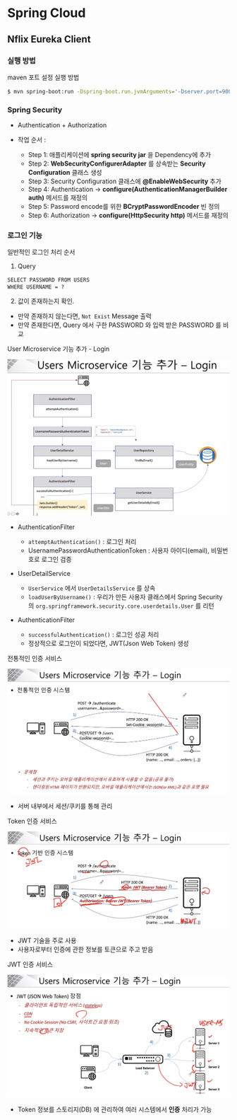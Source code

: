 # Spring Cloud

## Nflix Eureka Client

### 실행 방법

maven 포트 설정 실행 방법

```bash
$ mvn spring-boot:run -Dspring-boot.run.jvmArguments='-Dserver.port=9003'
```

### Spring Security

- Authentication + Authorization

- 작업 순서 :
  - Step 1: 애플리케이션에 __spring security jar__ 을 Dependency에 추가
  - Step 2: __WebSecurityConfigurerAdapter__ 를 상속받는 __Security Configuration__ 클래스 생성
  - Step 3: Security Configuration 클래스에 __@EnableWebSecurity__ 추가
  - Step 4: Authentication → __configure(AuthenticationManagerBuilder auth)__ 메서드를 재정의
  - Step 5: Password encode를 위한 __BCryptPasswordEncoder__ 빈 정의
  - Step 6: Authorization → __configure(HttpSecurity http)__ 메서드를 재정의

### 로그인 기능

일반적인 로그인 처리 순서

1. Query
```roomsql
SELECT PASSWORD FROM USERS
WHERE USERNAME = ?
```

2. 값이 존재하는지 확인.
  - 만약 존재하지 않는다면, `Not Exist` Message 출력
  - 만약 존재한다면, Query 에서 구한 PASSWORD 와 입력 받은 PASSWORD 를 비교

User Microservice 기능 추가 - Login

![User Microservice 기능 추가 - Login](./res/images/UsersMicroserviceFeatureAdd_Login.png)

- AuthenticationFilter
  - `attemptAuthentication()` : 로그인 처리
  - UsernamePasswordAuthenticationToken : 사용자 아이디(email), 비밀번호로 로그인 검증

- UserDetailService
  - `UserService` 에서 `UserDetailsService` 를 상속
  - `loadUserByUsername()` : 우리가 만든 사용자 클래스에서 Spring Security 의 `org.springframework.security.core.userdetails.User` 를 리턴

- AuthenticationFilter
  - `successfulAuthentication()` : 로그인 성공 처리
  - 정상적으로 로그인이 되었다면, JWT(Json Web Token) 생성

전통적인 인증 서비스

![User Microservice 기능 추가 - Login (전통적인 인증 서비스)](./res/images/UsersMicroserviceFeatureAdd_Login_BasicAuthSystem.png)

- 서버 내부에서 세션/쿠키를 통해 관리

Token 인증 서비스

![User Microservice 기능 추가 - Login (토큰 인증 서비스)](./res/images/UsersMicroserviceFeatureAdd_Login_TokenAuthSystem.png)

- JWT 기술을 주로 사용
- 사용자로부터 인증에 관한 정보를 토큰으로 주고 받음

JWT 인증 서비스

![User Microservice 기능 추가 - Login (JWT 장점)](./res/images/UsersMicroserviceFeatureAdd_Login_JwtAdvantages.png)

- Token 정보를 스토리지(DB) 에 관리하여 여러 시스템에서 __인증__ 처리가 가능